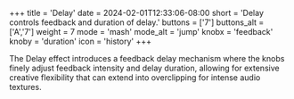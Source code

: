 +++
title = 'Delay'
date = 2024-02-01T12:33:06-08:00
short = 'Delay controls feedback and duration of delay.'
buttons = ['7']
buttons_alt = ['A','7']
weight = 7
mode = 'mash'
mode_alt = 'jump'
knobx = 'feedback'
knoby = 'duration'
icon = 'history'
+++

The Delay effect introduces a feedback delay mechanism where the knobs finely adjust feedback intensity and delay duration, allowing for extensive creative flexibility that can extend into overclipping for intense audio textures.